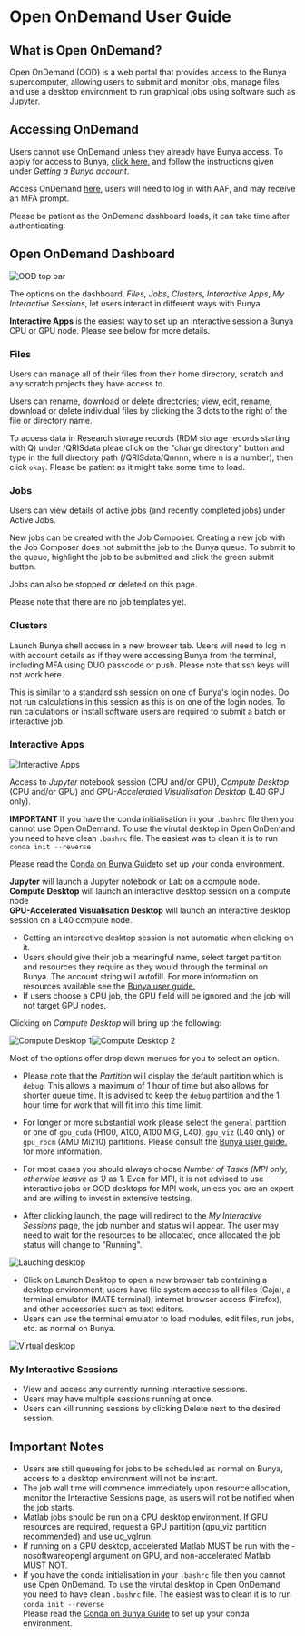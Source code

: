 # Open OnDemand User Guide

## What is Open OnDemand?

Open OnDemand (OOD) is a web portal that provides access to the Bunya supercomputer, allowing users to submit and monitor jobs, manage files, and use a desktop environment to run graphical jobs using software such as Jupyter.

## Accessing OnDemand

Users cannot use OnDemand unless they already have Bunya access. To apply for access to Bunya, [click here.](https://rcc.uq.edu.au/bunya) and follow the instructions given under *Getting a Bunya account*.

Access OnDemand [here](https://bunya-ondemand.rcc.uq.edu.au/), users will need to log in with AAF, and may receive an MFA prompt.

Please be patient as the OnDemand dashboard loads, it can take time after authenticating.

## Open OnDemand Dashboard


![OOD top bar](../media/OOD-top-bar.png)


The options on the dashboard, *Files*, *Jobs*, *Clusters*, *Interactive Apps*, *My Interactive Sessions*, let users interact in different ways with Bunya.

**Interactive Apps** is the easiest way to set up an interactive session a Bunya CPU or GPU node. Please see below for more details.

### Files

Users can manage all of their files from their home directory, scratch and any scratch projects they have access to.

Users can rename, download or delete directories; view, edit, rename, download or delete individual files by clicking the 3 dots to the right of the file or directory name.

To access data in Research storage records (RDM storage records starting with Q) under /QRISdata pleae click on the "change directory" button and type in the full directory path (/QRISdata/Qnnnn, where n is a number), then click `okay`. Please be patient as it might take some time to load.

### Jobs

Users can view details of active jobs (and recently completed jobs) under Active Jobs.

New jobs can be created with the Job Composer. Creating a new job with the Job Composer does not submit the job to the Bunya queue. To submit to the queue, highlight the job to be submitted and click the green submit button.

Jobs can also be stopped or deleted on this page.

Please note that there are no job templates yet. 

### Clusters

Launch Bunya shell access in a new browser tab. Users will need to log in with account details as if they were accessing Bunya from the terminal, including MFA using DUO passcode or push. Please note that ssh keys will not work here.

This is similar to a standard ssh session on one of Bunya's login nodes. Do not run calculations in this session as this is on one of the login nodes. To run calculations or install software users are required to submit a batch or interactive job.

### Interactive Apps


![Interactive Apps](../media/InteractiveApps.png)


Access to *Jupyter* notebook session (CPU and/or GPU), *Compute Desktop* (CPU and/or GPU) and *GPU-Accelerated Visualisation Desktop* (L40 GPU only). 

**IMPORTANT** If you have the conda initialisation in your `.bashrc` file then you cannot use Open OnDemand. To use the virutal desktop in Open OnDemand you need to have clean `.bashrc` file. The easiest was to clean it is to run <br>
`conda init --reverse` <br>

Please read the [Conda on Bunya Guide](https://github.com/UQ-RCC/hpc-docs/blob/main/guides/conda-environment.md)to set up your conda environment.

**Jupyter** will launch a Jupyter notebook or Lab on a compute node.<br>
**Compute Desktop** will launch an interactive desktop session on a compute node<br>
**GPU-Accelerated Visualisation Desktop** will launch an interactive desktop session on a L40 compute node.<br>


 * Getting an interactive desktop session is not automatic when clicking on it.
 * Users should give their job a meaningful name, select target partition and resources they require as they would through the terminal on Bunya. The account string will autofill. For more information on resources available see the [Bunya user guide.](https://github.com/UQ-RCC/hpc-docs/blob/main/guides/Bunya-User-Guide.md)
 * If users choose a CPU job, the GPU field will be ignored and the job will not target GPU nodes.

Clicking on *Compute Desktop* will bring up the following:

![Compute Desktop 1](../media/ComputeDesktop-1.png)![Compute Desktop 2](../media/ComputeDesktop-2.png)

Most of the options offer drop down menues for you to select an option. <br>
* Please note that the *Partition* will display the default partition which is `debug`. This allows a maximum of 1 hour of time but also allows for shorter queue time. It is advised to keep the `debug` partition and the 1 hour time for work that will fit into this time limit.
* For longer or more substantial work please select the `general` partition or one of `gpu_cuda` (H100, A100, A100 MIG, L40), `gpu_viz` (L40 only) or `gpu_rocm` (AMD Mi210) partitions. Please consult the [Bunya user guide.](https://github.com/UQ-RCC/hpc-docs/blob/main/guides/Bunya-User-Guide.md) for more information.
* For most cases you should always choose *Number of Tasks (MPI only, otherwise leasve as 1)* as 1. Even for MPI, it is not advised to use interactive jobs or OOD desktops for MPI work, unless you are an expert and are willing to invest in extensive testsing.


 * After clicking launch, the page will redirect to the *My Interactive Sessions* page, the job number and status will appear. The user may need to wait for the resources to be allocated, once allocated the job status will change to "Running".

![Lauching desktop](../media/Launching-n.png)

 * Click on Launch Desktop to open a new browser tab containing a desktop environment, users have file system access to all files (Caja), a terminal emulator (MATE terminal), internet browser access (Firefox), and other accessories such as text editors.
 * Users can use the terminal emulator to load modules, edit files, run jobs, etc. as normal on Bunya.

 ![Virtual desktop](../media/VirtualDesktop-n.png)


### My Interactive Sessions
* View and access any currently running interactive sessions.
* Users may have multiple sessions running at once.
* Users can kill running sessions by clicking Delete next to the desired session.

## Important Notes
* Users are still queueing for jobs to be scheduled as normal on Bunya, access to a desktop environment will not be instant.
* The job wall time will commence immediately upon resource allocation, monitor the Interactive Sessions page, as users will not be notified when the job starts.
* Matlab jobs should be run on a CPU desktop environment. If GPU resources are required, request a GPU partition (gpu_viz partition recommended) and use uq_vglrun.
* If running on a GPU desktop, accelerated Matlab MUST be run with the -nosoftwareopengl argument on GPU, and non-accelerated Matlab MUST NOT.
* If you have the conda initialisation in your `.bashrc` file then you cannot use Open OnDemand. To use the virutal desktop in Open OnDemand you need to have clean `.bashrc` file. The easiest was to clean it is to run <br>
`conda init --reverse` <br>
Please read the [Conda on Bunya Guide](https://github.com/UQ-RCC/hpc-docs/blob/main/guides/conda-environment.md) to set up your conda environment.
